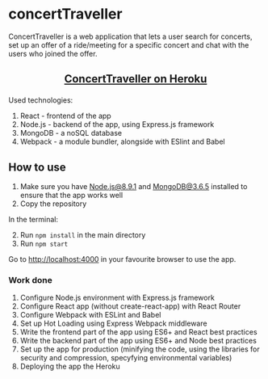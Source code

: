 # concertTraveller
ConcertTraveller is a web application that lets a user search for concerts, set up an offer of a ride/meeting for a specific concert and chat with the users who joined the offer.
## <p align="center"><a href=https://concerttraveller.herokuapp.com/>ConcertTraveller on Heroku</a></p>


Used technologies:
1. React - frontend of the app
2. Node.js - backend of the app, using Express.js framework
3. MongoDB - a noSQL database
4. Webpack - a module bundler, alongside with ESlint and Babel


## How to use
1. Make sure you have Node.js@8.9.1 and MongoDB@3.6.5 installed to ensure that the app works well
2. Copy the repository

In the terminal:

2. Run `npm install` in the main directory
3. Run `npm start`

Go to [http://localhost:4000](http://localhost:4000) in your favourite browser to use the app.

### Work done
1. Configure Node.js environment with Express.js framework
2. Configure React app (without create-react-app) with React Router
3. Configure Webpack with ESLint and Babel
4. Set up Hot Loading using Express Webpack middleware
5. Write the frontend part of the app using ES6+ and React best practices
6. Write the backend part of the app using ES6+ and Node best practices
7. Set up the app for production (minifying the code, using the libraries for security and compression, specyfying environmental variables)
8. Deploying the app the Heroku

